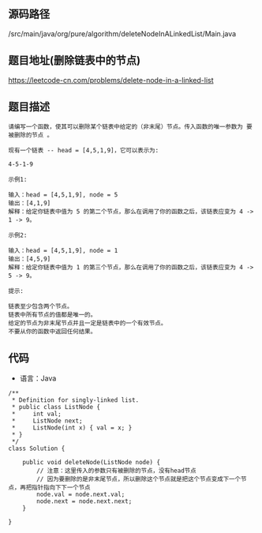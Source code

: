 ## 源码路径

/src/main/java/org/pure/algorithm/deleteNodeInALinkedList/Main.java

## 题目地址(删除链表中的节点)

https://leetcode-cn.com/problems/delete-node-in-a-linked-list

## 题目描述

```
请编写一个函数，使其可以删除某个链表中给定的（非末尾）节点。传入函数的唯一参数为 要被删除的节点 。

现有一个链表 -- head = [4,5,1,9]，它可以表示为:

4-5-1-9

示例1:

输入：head = [4,5,1,9], node = 5
输出：[4,1,9]
解释：给定你链表中值为 5 的第二个节点，那么在调用了你的函数之后，该链表应变为 4 -> 1 -> 9。

示例2:

输入：head = [4,5,1,9], node = 1
输出：[4,5,9]
解释：给定你链表中值为 1 的第三个节点，那么在调用了你的函数之后，该链表应变为 4 -> 5 -> 9。

提示:

链表至少包含两个节点。
链表中所有节点的值都是唯一的。
给定的节点为非末尾节点并且一定是链表中的一个有效节点。
不要从你的函数中返回任何结果。
```

## 代码

- 语言：Java

```
/**
 * Definition for singly-linked list.
 * public class ListNode {
 *     int val;
 *     ListNode next;
 *     ListNode(int x) { val = x; }
 * }
 */
class Solution {

    public void deleteNode(ListNode node) {
        // 注意：这里传入的参数只有被删除的节点，没有head节点
        // 因为要删除的是非末尾节点，所以删除这个节点就是把这个节点变成下一个节点，再把指针指向下下一个节点
        node.val = node.next.val;
        node.next = node.next.next;
    }

}
```